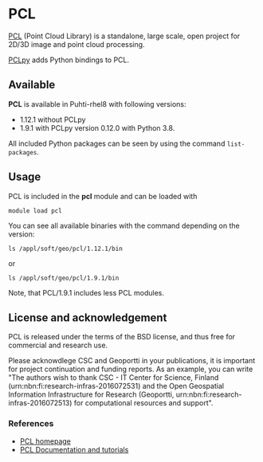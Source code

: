 # PCL

[PCL](https://pointclouds.org/) (Point Cloud Library) is a standalone, large scale, open project for 2D/3D image and point cloud processing.

[PCLpy](https://github.com/davidcaron/pclpy) adds Python bindings to PCL.

## Available

__PCL__ is available in Puhti-rhel8 with following versions:

* 1.12.1 without PCLpy
* 1.9.1 with PCLpy version 0.12.0 with Python 3.8.

 
All included Python packages can be seen by using the command `list-packages`.

## Usage

PCL is included in the __pcl__ module and can be loaded with

`module load pcl`

You can see all available binaries with the command depending on the version:

```
ls /appl/soft/geo/pcl/1.12.1/bin
``` 
or 
```
ls /appl/soft/geo/pcl/1.9.1/bin
```

Note, that PCL/1.9.1 includes less PCL modules.

## License and acknowledgement

PCL is released under the terms of the BSD license, and thus free for commercial and research use.

Please acknowdlege CSC and Geoportti in your publications, it is important for project continuation and funding reports.
As an example, you can write "The authors wish to thank CSC - IT Center for Science, Finland (urn:nbn:fi:research-infras-2016072531) and the Open Geospatial Information Infrastructure for Research (Geoportti, urn:nbn:fi:research-infras-2016072513) for computational resources and support".

### References

* [PCL homepage](https://pointclouds.org/)
* [PCL Documentation and tutorials](https://pcl.readthedocs.io)


